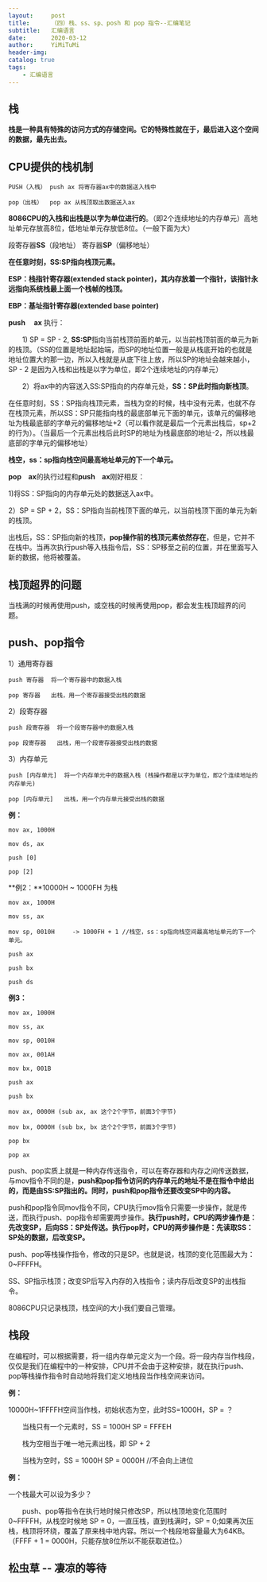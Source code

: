 ```yaml
---
layout:     post
title:      （四）栈、ss、sp、posh 和 pop 指令--汇编笔记
subtitle:   汇编语言
date:       2020-03-12
author:     YiMiTuMi
header-img: 
catalog: true
tags:
    - 汇编语言
---
```


## 栈

**栈是一种具有特殊的访问方式的存储空间。它的特殊性就在于，最后进入这个空间的数据，最先出去。**

## CPU提供的栈机制

	PUSH（入栈） push ax 将寄存器ax中的数据送入栈中
	
	pop（出栈）  pop ax 从栈顶取出数据送入ax

**8086CPU的入栈和出栈是以字为单位进行的**。（即2个连续地址的内存单元）高地址单元存放高8位，低地址单元存放低8位。（一般下面为大）

段寄存器**SS**（段地址） 寄存器**SP**（偏移地址）

**在任意时刻，SS:SP指向栈顶元素。**

**ESP：栈指针寄存器(extended stack pointer)，其内存放着一个指针，该指针永远指向系统栈最上面一个栈帧的栈顶。**

**EBP：基址指针寄存器(extended base pointer)**


**push &emsp;ax** 执行：

&emsp;&emsp;1) SP = SP - 2, **SS:SP**指向当前栈顶前面的单元，以当前栈顶前面的单元为新的栈顶。（SS的位置是地址起始端，而SP的地址位置一般是从栈底开始的也就是地址位置大的那一边，所以入栈就是从底下往上放，所以SP的地址会越来越小，SP - 2 是因为入栈和出栈是以字为单位，即2个连续地址的内存单元）

&emsp;&emsp;2）将ax中的内容送入SS:SP指向的内存单元处，**SS：SP此时指向新栈顶**。

在任意时刻，SS：SP指向栈顶元素，当栈为空的时候，栈中没有元素，也就不存在栈顶元素，所以SS：SP只能指向栈的最底部单元下面的单元，该单元的偏移地址为栈最底部的字单元的偏移地址+2（可以看作就是最后一个元素出栈后，sp+2的行为）。（当最后一个元素出栈后此时SP的地址为栈最底部的地址-2，所以栈最底部的字单元的偏移地址）

**栈空，ss：sp指向栈空间最高地址单元的下一个单元。**

**pop&emsp;ax**的执行过程和**push&emsp;ax**刚好相反：

1)将SS：SP指向的内存单元处的数据送入ax中。

2）SP = SP + 2，SS：SP指向当前栈顶下面的单元，以当前栈顶下面的单元为新的栈顶。

出栈后，SS：SP指向新的栈顶，**pop操作前的栈顶元素依然存在**，但是，它并不在栈中。当再次执行push等入栈指令后，SS：SP移至之前的位置，并在里面写入新的数据，他将被覆盖。

## 栈顶超界的问题

当栈满的时候再使用push，或空栈的时候再使用pop，都会发生栈顶超界的问题。

## push、pop指令

1）通用寄存器

	push 寄存器  将一个寄存器中的数据入栈
	
	pop 寄存器   出栈，用一个寄存器接受出栈的数据

2）段寄存器

	push 段寄存器  将一个段寄存器中的数据入栈
	
	pop 段寄存器   出栈，用一个段寄存器接受出栈的数据

3）内存单元

	push [内存单元]  将一个内存单元中的数据入栈 (栈操作都是以字为单位，即2个连续地址的内存单元)
	
	pop [内存单元]   出栈，用一个内存单元接受出栈的数据

**例：**

	mov ax, 1000H
	
	mov ds, ax
	
	push [0]
	
	pop [2]

**例2：**10000H ~ 1000FH 为栈

	mov ax, 1000H
	
	mov ss, ax
	
	mov sp, 0010H     -> 1000FH + 1 //栈空，ss：sp指向栈空间最高地址单元的下一个单元。
	
	push ax
	
	push bx
	
	push ds

**例3：**

	mov ax, 1000H
	
	mov ss, ax
	
	mov sp, 0010H
	
	mov ax, 001AH
	
	mov bx, 001B
	
	push ax
	
	push bx
	
	mov ax, 0000H (sub ax, ax 这个2个字节，前面3个字节)
	
	mov bx, 0000H (sub bx, bx 这个2个字节，前面3个字节)
	
	pop bx
	
	pop ax

push、pop实质上就是一种内存传送指令，可以在寄存器和内存之间传送数据，与mov指令不同的是，**push和pop指令访问的内存单元的地址不是在指令中给出的，而是由SS:SP指出的。同时，push和pop指令还要改变SP中的内容。**

push和pop指令同mov指令不同，CPU执行mov指令只需要一步操作，就是传送，而执行push、pop指令却需要两步操作。**执行push时，CPU的两步操作是：先改变SP，后向SS：SP处传送。执行pop时，CPU的两步操作是：先读取SS：SP处的数据，后改变SP。**

push、pop等栈操作指令，修改的只是SP。也就是说，栈顶的变化范围最大为：0~FFFFH。

SS、SP指示栈顶；改变SP后写入内存的入栈指令；读内存后改变SP的出栈指令。

8086CPU只记录栈顶，栈空间的大小我们要自己管理。

## 栈段

在编程时，可以根据需要，将一组内存单元定义为一个段。将一段内存当作栈段，仅仅是我们在编程中的一种安排，CPU并不会由于这种安排，就在执行push、pop等栈操作指令时自动地将我们定义地栈段当作栈空间来访问。

**例：**

10000H~1FFFFH空间当作栈，初始状态为空，此时SS=1000H，SP = ？

&emsp;&emsp;当栈只有一个元素时，SS = 1000H SP = FFFEH

&emsp;&emsp;栈为空相当于唯一地元素出栈，即 SP + 2

&emsp;&emsp;当栈为空时，SS = 1000H SP = 0000H  //不会向上进位

**例：**

一个栈最大可以设为多少？

&emsp;&emsp;push、pop等指令在执行地时候只修改SP，所以栈顶地变化范围时0~FFFFH，从栈空时候地 SP = 0，一直压栈，直到栈满时，SP = 0;如果再次压栈，栈顶将环绕，覆盖了原来栈中地内容。所以一个栈段地容量最大为64KB。（FFFF + 1 = 0000H，只能存放8位所以不能获取进位。）

## 松虫草 -- 凄凉的等待

